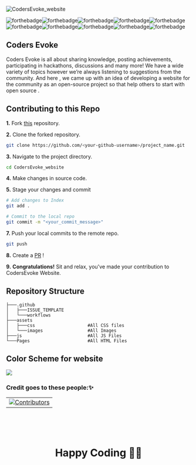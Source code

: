 ![CodersEvoke_website](https://socialify.git.ci/Coders-Evoke-Community/CodersEvoke_website/image?description=1&descriptionEditable=A%20Community%20Website%20for%20CodersEvoke%20&forks=1&issues=1&language=1&owner=1&pulls=1&stargazers=1&theme=Light)

![forthebadge](https://forthebadge.com/images/badges/built-by-developers.svg)![forthebadge](https://forthebadge.com/images/badges/built-with-love.svg)![forthebadge](https://forthebadge.com/images/badges/built-with-swag.svg)![forthebadge](https://forthebadge.com/images/badges/made-with-javascript.svg)![forthebadge](https://forthebadge.com/images/badges/open-source.svg)![forthebadge](https://forthebadge.com/images/badges/uses-git.svg)![forthebadge](https://forthebadge.com/images/badges/uses-html.svg)![forthebadge](https://forthebadge.com/images/badges/uses-css.svg)![forthebadge](https://forthebadge.com/images/badges/uses-js.svg)![forthebadge](https://forthebadge.com/images/badges/validated-html5.svg)

## Coders Evoke
Coders Evoke is all about sharing knowledge, posting achievements, participating in hackathons, discussions and many more!
 We have a wide variety of topics however we’re always listening to suggestions from the community.
And here , we came up with an idea of developing a website for the community as an open-source project so that help others to start with open source . 

## Contributing to this Repo

**1.** Fork [this](https://github.com/Coders-Evoke-Community/CodersEvoke_website/fork) repository.

**2.** Clone the forked repository. 
```bash
git clone https://github.com/<your-github-username>/project_name.git
```

**3.** Navigate to the project directory.

```bash
cd CodersEvoke_website
```

**4.** Make changes in source code.



**5.** Stage your changes and commit

```bash
# Add changes to Index
git add .

# Commit to the local repo
git commit -m "<your_commit_message>"
```

**7.** Push your local commits to the remote repo.

```bash
git push
```

**8.** Create a [PR](https://help.github.com/en/github/collaborating-with-issues-and-pull-requests/creating-a-pull-request) !

**9.** **Congratulations!** Sit and relax, you've made your contribution to CodersEvoke Website.

## **Repository Structure**

```
├───.github
│   ├───ISSUE_TEMPLATE
│   └───workflows
├───assets
│   ├───css                    #All CSS files
│   └───images                 #All Images 
├───js                         #All JS Files
└───Pages                      #All HTML Files
``` 

## Color Scheme for website
![](https://github.com/Coders-Evoke-Community/CodersEvoke_website/blob/main/color%20scheme.png)

### Credit goes to these people:✨

<table>
	<tr>
		<td>
			<a href="https://github.com/Coders-Evoke-Community/CodersEvoke_website/graphs/contributors">
  <img src="https://contrib.rocks/image?repo=Coders-Evoke-Community/CodersEvoke_website" alt="Contributors"/>
</a>
		</td>
	</tr>
</table>

</br>
</br>
</br>
<h1 align=center>Happy Coding 👨‍💻 </h1>